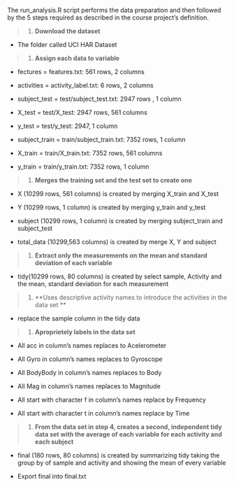 The run\_analysis.R script performs the data preparation and then
followed by the 5 steps required as described in the course project’s
definition.  

> 1.  **Download the dataset**

-   The folder called UCI HAR Dataset

> 1.  **Assign each data to variable**

-   fectures = features.txt: 561 rows, 2 columns

-   activities = activity\_label.txt: 6 rows, 2 columns

-   subject\_test = test/subject\_test.txt: 2947 rows , 1 column

-   X\_test = test/X\_test: 2947 rows, 561 columns

-   y\_test = test/y\_test: 2947, 1 column

-   subject\_train = train/subject\_train.txt: 7352 rows, 1 column

-   X\_train = train/X\_train.txt: 7352 rows, 561 columns

-   y\_train = train/y\_train.txt: 7352 rows, 1 column

> 1.  **Merges the training set and the test set to create one**

-   X (10299 rows, 561 columns) is created by merging X\_train and
    X\_test

-   Y (10299 rows, 1 column) is created by merging y\_train and y\_test

-   subject (10299 rows, 1 column) is created by merging subject\_train
    and subject\_test

-   total\_data (10299,563 columns) is created by merge X, Y and subject

> 1.  **Extract only the measurements on the mean and standard deviation
>     of each variable**

-   tidy(10299 rows, 80 columns) is created by select sample, Activity
    and the mean, standard deviation for each measurement

> 1.  **Uses descriptive activity names to introduce the activities in
>     the data set **

-   replace the sample column in the tidy data

> 1.  **Aproprietely labels in the data set**

-   All acc in column’s names replaces to Acelerometer

-   All Gyro in column’s names replaces to Gyroscope

-   All BodyBody in column’s names replaces to Body

-   All Mag in column’s names replaces to Magnitude

-   All start with character f in column’s names replace by Frequency

-   All start with character t in column’s names replace by Time

> 1.  **From the data set in step 4, creates a second, independent tidy
>     data set with the average of each variable for each activity and
>     each subject**

-   final (180 rows, 80 columns) is created by summarizing tidy taking
    the group by of sample and activity and showing the mean of every
    variable

-   Export final into final.txt
